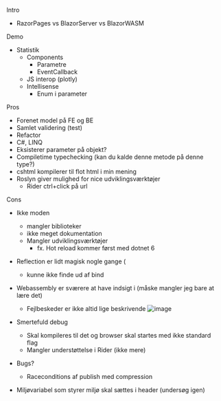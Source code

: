 Intro
- RazorPages vs BlazorServer vs BlazorWASM

Demo
- Statistik
  - Components
    - Parametre
    - EventCallback
  - JS interop (plotly)
  - Intellisense
    - Enum i parameter

Pros
- Forenet model på FE og BE
- Samlet validering (test)
- Refactor
- C#, LINQ
- Eksisterer parameter på objekt?
- Compiletime typechecking (kan du kalde denne metode på denne type?)
- cshtml kompilerer til flot html i min mening
- Roslyn giver mulighed for nice udviklingsværktøjer
  - Rider ctrl+click på url

Cons
- Ikke moden 
  - mangler biblioteker
  - ikke meget dokumentation
  - Mangler udviklingsværktøjer
    - fx. Hot reload kommer først med dotnet 6
- Reflection er lidt magisk nogle gange (
  - kunne ikke finde ud af bind
- Webassembly er sværere at have indsigt i (måske mangler jeg bare at lære det)
  - Fejlbeskeder er ikke altid lige beskrivende
  ![image](https://user-images.githubusercontent.com/8692680/131094273-e3fe348f-fad9-45ff-8146-840c051ca7fb.png)

- Smertefuld debug
  - Skal kompileres til det og browser skal startes med ikke standard flag
  - Mangler understøttelse i Rider (ikke mere)
- Bugs?
  - Raceconditions af publish med compression
- Miljøvariabel som styrer miljø skal sættes i header (undersøg igen)
